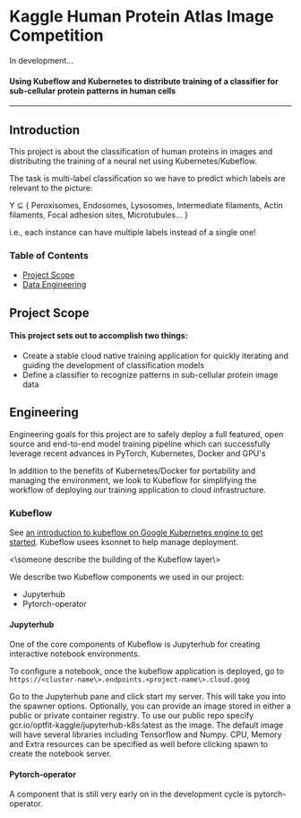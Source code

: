 Kaggle Human Protein Atlas Image Competition
====

In development...

#### Using Kubeflow and Kubernetes to distribute training of a classifier for sub-cellular protein patterns in human cells
----

## Introduction

This project is about the classification of human proteins in images and distributing the training of a neural net using Kubernetes/Kubeflow.

The task is multi-label classification so we have to predict which labels are relevant to the picture:

Y ⊆ { Peroxisomes, Endosomes, Lysosomes, Intermediate filaments, Actin filaments, Focal adhesion sites, Microtubules... }

i.e., each instance can have multiple labels instead of a single one!

### Table of Contents
* [Project Scope](#h1)
* [Data Engineering](#h2)

## <a id="h1"></a> Project Scope
#### This project sets out to accomplish two things:
*   Create a stable cloud native training application for quickly iterating and guiding the development of classification models
*   Define a classifier to recognize patterns in sub-cellular protein image data

## <a id="h2"></a> Engineering
Engineering goals for this project are to safely deploy a full featured, open source and end-to-end model training pipeline which can successfully leverage recent advances in PyTorch, Kubernetes, Docker and GPU's

In addition to the benefits of Kubernetes/Docker for portability and managing the environment, we look to Kubeflow for simplifying the workflow of deploying our training application to cloud infrastructure.

### Kubeflow

See [ an introduction to kubeflow on Google Kubernetes engine to get started](https://codelabs.developers.google.com/codelabs/kubeflow-introduction/index.html). Kubeflow usees ksonnet to help manage deployment.

<\someone describe the building of the Kubeflow layer\\>

We describe two Kubeflow components we used in our project:
*   Jupyterhub
*   Pytorch-operator

#### Jupyterhub

One of the core components of Kubeflow is Jupyterhub for creating interactive notebook environments.

To configure a notebook, once the kubeflow application is deployed, go to `https://<cluster-name\>.endpoints.<project-name\>.cloud.goog`

Go to the Jupyterhub pane and click start my server. This will take you into the spawner options. Optionally, you can provide an image stored in either a public or private container registry. To use our public repo specify gcr.io/optfit-kaggle/jupyterhub-k8s:latest as the image. The default image will have several libraries including Tensorflow and Numpy. CPU, Memory and Extra resources can be specified as well before clicking spawn to create the notebook server.

#### Pytorch-operator

A component that is still very early on in the development cycle is pytorch-operator.
